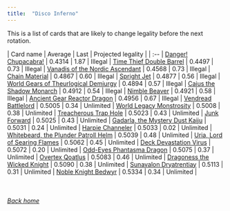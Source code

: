 ```yaml
---
title:  "Disco Inferno"
---
```


This is a list of cards that are likely to change legality before the next rotation.

| Card name | Average | Last | Projected legality |
| :-- |
[Danger! Chupacabra!](https://db.ygoprodeck.com/card/?search=Danger!%20Chupacabra!) | 0.4314 | 1.87 | Illegal |
[Time Thief Double Barrel](https://db.ygoprodeck.com/card/?search=Time%20Thief%20Double%20Barrel) | 0.4497 | 0.73 | Illegal |
[Vanadis of the Nordic Ascendant](https://db.ygoprodeck.com/card/?search=Vanadis%20of%20the%20Nordic%20Ascendant) | 0.4568 | 0.73 | Illegal |
[Chain Material](https://db.ygoprodeck.com/card/?search=Chain%20Material) | 0.4867 | 0.60 | Illegal |
[Spright Jet](https://db.ygoprodeck.com/card/?search=Spright%20Jet) | 0.4877 | 0.56 | Illegal |
[World Gears of Theurlogical Demiurgy](https://db.ygoprodeck.com/card/?search=World%20Gears%20of%20Theurlogical%20Demiurgy) | 0.4894 | 0.57 | Illegal |
[Caius the Shadow Monarch](https://db.ygoprodeck.com/card/?search=Caius%20the%20Shadow%20Monarch) | 0.4912 | 0.54 | Illegal |
[Nimble Beaver](https://db.ygoprodeck.com/card/?search=Nimble%20Beaver) | 0.4921 | 0.58 | Illegal |
[Ancient Gear Reactor Dragon](https://db.ygoprodeck.com/card/?search=Ancient%20Gear%20Reactor%20Dragon) | 0.4956 | 0.67 | Illegal |
[Vendread Battlelord](https://db.ygoprodeck.com/card/?search=Vendread%20Battlelord) | 0.5005 | 0.34 | Unlimited |
[World Legacy Monstrosity](https://db.ygoprodeck.com/card/?search=World%20Legacy%20Monstrosity) | 0.5008 | 0.38 | Unlimited |
[Treacherous Trap Hole](https://db.ygoprodeck.com/card/?search=Treacherous%20Trap%20Hole) | 0.5023 | 0.43 | Unlimited |
[Junk Forward](https://db.ygoprodeck.com/card/?search=Junk%20Forward) | 0.5025 | 0.43 | Unlimited |
[Gadarla, the Mystery Dust Kaiju](https://db.ygoprodeck.com/card/?search=Gadarla,%20the%20Mystery%20Dust%20Kaiju) | 0.5031 | 0.24 | Unlimited |
[Harpie Channeler](https://db.ygoprodeck.com/card/?search=Harpie%20Channeler) | 0.5033 | 0.02 | Unlimited |
[Whitebeard, the Plunder Patroll Helm](https://db.ygoprodeck.com/card/?search=Whitebeard,%20the%20Plunder%20Patroll%20Helm) | 0.5039 | 0.48 | Unlimited |
[Uria, Lord of Searing Flames](https://db.ygoprodeck.com/card/?search=Uria,%20Lord%20of%20Searing%20Flames) | 0.5062 | 0.45 | Unlimited |
[Deck Devastation Virus](https://db.ygoprodeck.com/card/?search=Deck%20Devastation%20Virus) | 0.5072 | 0.20 | Unlimited |
[Odd-Eyes Phantasma Dragon](https://db.ygoprodeck.com/card/?search=Odd-Eyes%20Phantasma%20Dragon) | 0.5075 | 0.37 | Unlimited |
[Overtex Qoatlus](https://db.ygoprodeck.com/card/?search=Overtex%20Qoatlus) | 0.5083 | 0.46 | Unlimited |
[Dragoness the Wicked Knight](https://db.ygoprodeck.com/card/?search=Dragoness%20the%20Wicked%20Knight) | 0.5090 | 0.38 | Unlimited |
[Sunavalon Dryatrentiay](https://db.ygoprodeck.com/card/?search=Sunavalon%20Dryatrentiay) | 0.5113 | 0.31 | Unlimited |
[Noble Knight Bedwyr](https://db.ygoprodeck.com/card/?search=Noble%20Knight%20Bedwyr) | 0.5334 | 0.34 | Unlimited |

<br>

###### [Back home](index)